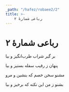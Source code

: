 ```yaml
---
_path: "/hafez/robaee2/2"
title: >-
    رباعی شمارهٔ ۲
---
```

# رباعی شمارهٔ ۲

<div class="b" id="bn1"><div class="m1"><p>بر گیر شراب طرب‌انگیز و بیا</p></div>
<div class="m2"><p>پنهان ز رقیب سفله بستیز و بیا</p></div></div>
<div class="b" id="bn2"><div class="m1"><p>مشنو سخن خصم که بنشین و مرو</p></div>
<div class="m2"><p>بشنو ز من این نکته که برخیز و بیا</p></div></div>
